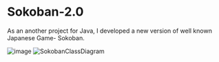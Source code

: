 # Sokoban-2.0
As an another project for Java, I developed a new version of well known Japanese Game- Sokoban.

![image](https://user-images.githubusercontent.com/101016194/167967500-bd676370-571c-4155-b333-0aac4e89ec52.png)
![SokobanClassDiagram](https://user-images.githubusercontent.com/101016194/167967535-dbda5e8e-a9d3-4df2-a9a2-ecf7e73bb4d3.png)

